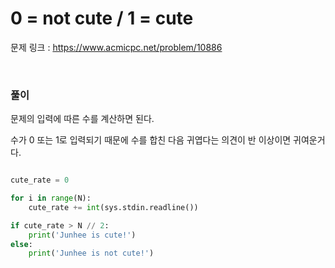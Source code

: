 0 = not cute / 1 = cute
===

문제 링크 : https://www.acmicpc.net/problem/10886

<br>

### 풀이

문제의 입력에 따른 수를 계산하면 된다.

수가 0 또는 1로 입력되기 때문에 수를 합친 다음 귀엽다는 의견이 반 이상이면 귀여운거다.

```Python

cute_rate = 0

for i in range(N):
    cute_rate += int(sys.stdin.readline())

if cute_rate > N // 2:
    print('Junhee is cute!')
else:
    print('Junhee is not cute!')

```